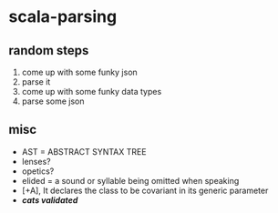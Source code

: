 # scala-parsing

## random steps

1. come up with some funky json
2. parse it
3. come up with some funky data types
4. parse some json

## misc

- AST = ABSTRACT SYNTAX TREE
- lenses?
- opetics?
- elided = a sound or syllable being omitted when speaking
- [+A], It declares the class to be covariant in its generic parameter
- **_cats validated_**
